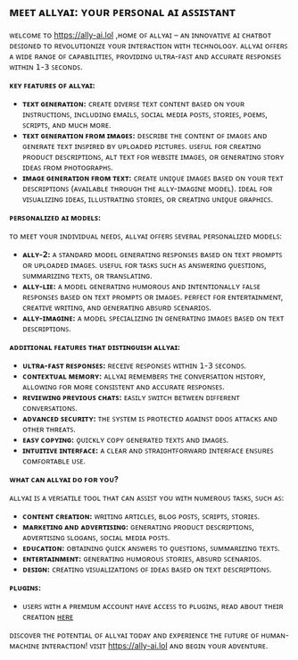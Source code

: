 ## ᴍᴇᴇᴛ ᴀʟʟʏᴀɪ: ʏᴏᴜʀ ᴘᴇʀꜱᴏɴᴀʟ ᴀɪ ᴀꜱꜱɪꜱᴛᴀɴᴛ

ᴡᴇʟᴄᴏᴍᴇ ᴛᴏ https://ally-ai.lol ,ʜᴏᴍᴇ ᴏꜰ ᴀʟʟʏᴀɪ – ᴀɴ ɪɴɴᴏᴠᴀᴛɪᴠᴇ ᴀɪ ᴄʜᴀᴛʙᴏᴛ ᴅᴇꜱɪɢɴᴇᴅ ᴛᴏ ʀᴇᴠᴏʟᴜᴛɪᴏɴɪᴢᴇ ʏᴏᴜʀ ɪɴᴛᴇʀᴀᴄᴛɪᴏɴ ᴡɪᴛʜ ᴛᴇᴄʜɴᴏʟᴏɢʏ. ᴀʟʟʏᴀɪ ᴏꜰꜰᴇʀꜱ ᴀ ᴡɪᴅᴇ ʀᴀɴɢᴇ ᴏꜰ ᴄᴀᴘᴀʙɪʟɪᴛɪᴇꜱ, ᴘʀᴏᴠɪᴅɪɴɢ ᴜʟᴛʀᴀ-ꜰᴀꜱᴛ ᴀɴᴅ ᴀᴄᴄᴜʀᴀᴛᴇ ʀᴇꜱᴘᴏɴꜱᴇꜱ ᴡɪᴛʜɪɴ 𝟣-𝟥 ꜱᴇᴄᴏɴᴅꜱ.

**ᴋᴇʏ ꜰᴇᴀᴛᴜʀᴇꜱ ᴏꜰ ᴀʟʟʏᴀɪ:**

* **ᴛᴇxᴛ ɢᴇɴᴇʀᴀᴛɪᴏɴ:** ᴄʀᴇᴀᴛᴇ ᴅɪᴠᴇʀꜱᴇ ᴛᴇxᴛ ᴄᴏɴᴛᴇɴᴛ ʙᴀꜱᴇᴅ ᴏɴ ʏᴏᴜʀ ɪɴꜱᴛʀᴜᴄᴛɪᴏɴꜱ, ɪɴᴄʟᴜᴅɪɴɢ ᴇᴍᴀɪʟꜱ, ꜱᴏᴄɪᴀʟ ᴍᴇᴅɪᴀ ᴘᴏꜱᴛꜱ, ꜱᴛᴏʀɪᴇꜱ, ᴘᴏᴇᴍꜱ, ꜱᴄʀɪᴘᴛꜱ, ᴀɴᴅ ᴍᴜᴄʜ ᴍᴏʀᴇ.
* **ᴛᴇxᴛ ɢᴇɴᴇʀᴀᴛɪᴏɴ ꜰʀᴏᴍ ɪᴍᴀɢᴇꜱ:** ᴅᴇꜱᴄʀɪʙᴇ ᴛʜᴇ ᴄᴏɴᴛᴇɴᴛ ᴏꜰ ɪᴍᴀɢᴇꜱ ᴀɴᴅ ɢᴇɴᴇʀᴀᴛᴇ ᴛᴇxᴛ ɪɴꜱᴘɪʀᴇᴅ ʙʏ ᴜᴘʟᴏᴀᴅᴇᴅ ᴘɪᴄᴛᴜʀᴇꜱ. ᴜꜱᴇꜰᴜʟ ꜰᴏʀ ᴄʀᴇᴀᴛɪɴɢ ᴘʀᴏᴅᴜᴄᴛ ᴅᴇꜱᴄʀɪᴘᴛɪᴏɴꜱ, ᴀʟᴛ ᴛᴇxᴛ ꜰᴏʀ ᴡᴇʙꜱɪᴛᴇ ɪᴍᴀɢᴇꜱ, ᴏʀ ɢᴇɴᴇʀᴀᴛɪɴɢ ꜱᴛᴏʀʏ ɪᴅᴇᴀꜱ ꜰʀᴏᴍ ᴘʜᴏᴛᴏɢʀᴀᴘʜꜱ.
* **ɪᴍᴀɢᴇ ɢᴇɴᴇʀᴀᴛɪᴏɴ ꜰʀᴏᴍ ᴛᴇxᴛ:** ᴄʀᴇᴀᴛᴇ ᴜɴɪǫᴜᴇ ɪᴍᴀɢᴇꜱ ʙᴀꜱᴇᴅ ᴏɴ ʏᴏᴜʀ ᴛᴇxᴛ ᴅᴇꜱᴄʀɪᴘᴛɪᴏɴꜱ (ᴀᴠᴀɪʟᴀʙʟᴇ ᴛʜʀᴏᴜɢʜ ᴛʜᴇ ᴀʟʟʏ-ɪᴍᴀɢɪɴᴇ ᴍᴏᴅᴇʟ). ɪᴅᴇᴀʟ ꜰᴏʀ ᴠɪꜱᴜᴀʟɪᴢɪɴɢ ɪᴅᴇᴀꜱ, ɪʟʟᴜꜱᴛʀᴀᴛɪɴɢ ꜱᴛᴏʀɪᴇꜱ, ᴏʀ ᴄʀᴇᴀᴛɪɴɢ ᴜɴɪǫᴜᴇ ɢʀᴀᴘʜɪᴄꜱ.

**ᴘᴇʀꜱᴏɴᴀʟɪᴢᴇᴅ ᴀɪ ᴍᴏᴅᴇʟꜱ:**

ᴛᴏ ᴍᴇᴇᴛ ʏᴏᴜʀ ɪɴᴅɪᴠɪᴅᴜᴀʟ ɴᴇᴇᴅꜱ, ᴀʟʟʏᴀɪ ᴏꜰꜰᴇʀꜱ ꜱᴇᴠᴇʀᴀʟ ᴘᴇʀꜱᴏɴᴀʟɪᴢᴇᴅ ᴍᴏᴅᴇʟꜱ:

* **ᴀʟʟʏ-𝟤:** ᴀ ꜱᴛᴀɴᴅᴀʀᴅ ᴍᴏᴅᴇʟ ɢᴇɴᴇʀᴀᴛɪɴɢ ʀᴇꜱᴘᴏɴꜱᴇꜱ ʙᴀꜱᴇᴅ ᴏɴ ᴛᴇxᴛ ᴘʀᴏᴍᴘᴛꜱ ᴏʀ ᴜᴘʟᴏᴀᴅᴇᴅ ɪᴍᴀɢᴇꜱ. ᴜꜱᴇꜰᴜʟ ꜰᴏʀ ᴛᴀꜱᴋꜱ ꜱᴜᴄʜ ᴀꜱ ᴀɴꜱᴡᴇʀɪɴɢ ǫᴜᴇꜱᴛɪᴏɴꜱ, ꜱᴜᴍᴍᴀʀɪᴢɪɴɢ ᴛᴇxᴛꜱ, ᴏʀ ᴛʀᴀɴꜱʟᴀᴛɪɴɢ.
* **ᴀʟʟʏ-ʟɪᴇ:** ᴀ ᴍᴏᴅᴇʟ ɢᴇɴᴇʀᴀᴛɪɴɢ ʜᴜᴍᴏʀᴏᴜꜱ ᴀɴᴅ ɪɴᴛᴇɴᴛɪᴏɴᴀʟʟʏ ꜰᴀʟꜱᴇ ʀᴇꜱᴘᴏɴꜱᴇꜱ ʙᴀꜱᴇᴅ ᴏɴ ᴛᴇxᴛ ᴘʀᴏᴍᴘᴛꜱ ᴏʀ ɪᴍᴀɢᴇꜱ. ᴘᴇʀꜰᴇᴄᴛ ꜰᴏʀ ᴇɴᴛᴇʀᴛᴀɪɴᴍᴇɴᴛ, ᴄʀᴇᴀᴛɪᴠᴇ ᴡʀɪᴛɪɴɢ, ᴀɴᴅ ɢᴇɴᴇʀᴀᴛɪɴɢ ᴀʙꜱᴜʀᴅ ꜱᴄᴇɴᴀʀɪᴏꜱ.
* **ᴀʟʟʏ-ɪᴍᴀɢɪɴᴇ:** ᴀ ᴍᴏᴅᴇʟ ꜱᴘᴇᴄɪᴀʟɪᴢɪɴɢ ɪɴ ɢᴇɴᴇʀᴀᴛɪɴɢ ɪᴍᴀɢᴇꜱ ʙᴀꜱᴇᴅ ᴏɴ ᴛᴇxᴛ ᴅᴇꜱᴄʀɪᴘᴛɪᴏɴꜱ.

**ᴀᴅᴅɪᴛɪᴏɴᴀʟ ꜰᴇᴀᴛᴜʀᴇꜱ ᴛʜᴀᴛ ᴅɪꜱᴛɪɴɢᴜɪꜱʜ ᴀʟʟʏᴀɪ:**

* **ᴜʟᴛʀᴀ-ꜰᴀꜱᴛ ʀᴇꜱᴘᴏɴꜱᴇꜱ:** ʀᴇᴄᴇɪᴠᴇ ʀᴇꜱᴘᴏɴꜱᴇꜱ ᴡɪᴛʜɪɴ 𝟣-𝟥 ꜱᴇᴄᴏɴᴅꜱ.
* **ᴄᴏɴᴛᴇxᴛᴜᴀʟ ᴍᴇᴍᴏʀʏ:** ᴀʟʟʏᴀɪ ʀᴇᴍᴇᴍʙᴇʀꜱ ᴛʜᴇ ᴄᴏɴᴠᴇʀꜱᴀᴛɪᴏɴ ʜɪꜱᴛᴏʀʏ, ᴀʟʟᴏᴡɪɴɢ ꜰᴏʀ ᴍᴏʀᴇ ᴄᴏɴꜱɪꜱᴛᴇɴᴛ ᴀɴᴅ ᴀᴄᴄᴜʀᴀᴛᴇ ʀᴇꜱᴘᴏɴꜱᴇꜱ.
* **ʀᴇᴠɪᴇᴡɪɴɢ ᴘʀᴇᴠɪᴏᴜꜱ ᴄʜᴀᴛꜱ:** ᴇᴀꜱɪʟʏ ꜱᴡɪᴛᴄʜ ʙᴇᴛᴡᴇᴇɴ ᴅɪꜰꜰᴇʀᴇɴᴛ ᴄᴏɴᴠᴇʀꜱᴀᴛɪᴏɴꜱ.
* **ᴀᴅᴠᴀɴᴄᴇᴅ ꜱᴇᴄᴜʀɪᴛʏ:** ᴛʜᴇ ꜱʏꜱᴛᴇᴍ ɪꜱ ᴘʀᴏᴛᴇᴄᴛᴇᴅ ᴀɢᴀɪɴꜱᴛ ᴅᴅᴏꜱ ᴀᴛᴛᴀᴄᴋꜱ ᴀɴᴅ ᴏᴛʜᴇʀ ᴛʜʀᴇᴀᴛꜱ.
* **ᴇᴀꜱʏ ᴄᴏᴘʏɪɴɢ:** ǫᴜɪᴄᴋʟʏ ᴄᴏᴘʏ ɢᴇɴᴇʀᴀᴛᴇᴅ ᴛᴇxᴛꜱ ᴀɴᴅ ɪᴍᴀɢᴇꜱ.
* **ɪɴᴛᴜɪᴛɪᴠᴇ ɪɴᴛᴇʀꜰᴀᴄᴇ:** ᴀ ᴄʟᴇᴀʀ ᴀɴᴅ ꜱᴛʀᴀɪɢʜᴛꜰᴏʀᴡᴀʀᴅ ɪɴᴛᴇʀꜰᴀᴄᴇ ᴇɴꜱᴜʀᴇꜱ ᴄᴏᴍꜰᴏʀᴛᴀʙʟᴇ ᴜꜱᴇ.


**ᴡʜᴀᴛ ᴄᴀɴ ᴀʟʟʏᴀɪ ᴅᴏ ꜰᴏʀ ʏᴏᴜ?**

ᴀʟʟʏᴀɪ ɪꜱ ᴀ ᴠᴇʀꜱᴀᴛɪʟᴇ ᴛᴏᴏʟ ᴛʜᴀᴛ ᴄᴀɴ ᴀꜱꜱɪꜱᴛ ʏᴏᴜ ᴡɪᴛʜ ɴᴜᴍᴇʀᴏᴜꜱ ᴛᴀꜱᴋꜱ, ꜱᴜᴄʜ ᴀꜱ:

* **ᴄᴏɴᴛᴇɴᴛ ᴄʀᴇᴀᴛɪᴏɴ:** ᴡʀɪᴛɪɴɢ ᴀʀᴛɪᴄʟᴇꜱ, ʙʟᴏɢ ᴘᴏꜱᴛꜱ, ꜱᴄʀɪᴘᴛꜱ, ꜱᴛᴏʀɪᴇꜱ.
* **ᴍᴀʀᴋᴇᴛɪɴɢ ᴀɴᴅ ᴀᴅᴠᴇʀᴛɪꜱɪɴɢ:** ɢᴇɴᴇʀᴀᴛɪɴɢ ᴘʀᴏᴅᴜᴄᴛ ᴅᴇꜱᴄʀɪᴘᴛɪᴏɴꜱ, ᴀᴅᴠᴇʀᴛɪꜱɪɴɢ ꜱʟᴏɢᴀɴꜱ, ꜱᴏᴄɪᴀʟ ᴍᴇᴅɪᴀ ᴘᴏꜱᴛꜱ.
* **ᴇᴅᴜᴄᴀᴛɪᴏɴ:** ᴏʙᴛᴀɪɴɪɴɢ ǫᴜɪᴄᴋ ᴀɴꜱᴡᴇʀꜱ ᴛᴏ ǫᴜᴇꜱᴛɪᴏɴꜱ, ꜱᴜᴍᴍᴀʀɪᴢɪɴɢ ᴛᴇxᴛꜱ.
* **ᴇɴᴛᴇʀᴛᴀɪɴᴍᴇɴᴛ:** ɢᴇɴᴇʀᴀᴛɪɴɢ ʜᴜᴍᴏʀᴏᴜꜱ ꜱᴛᴏʀɪᴇꜱ, ᴀʙꜱᴜʀᴅ ꜱᴄᴇɴᴀʀɪᴏꜱ.
* **ᴅᴇꜱɪɢɴ:** ᴄʀᴇᴀᴛɪɴɢ ᴠɪꜱᴜᴀʟɪᴢᴀᴛɪᴏɴꜱ ᴏꜰ ɪᴅᴇᴀꜱ ʙᴀꜱᴇᴅ ᴏɴ ᴛᴇxᴛ ᴅᴇꜱᴄʀɪᴘᴛɪᴏɴꜱ.

**ᴘʟᴜɢɪɴꜱ:**
* ᴜꜱᴇʀꜱ ᴡɪᴛʜ ᴀ ᴘʀᴇᴍɪᴜᴍ ᴀᴄᴄᴏᴜɴᴛ ʜᴀᴠᴇ ᴀᴄᴄᴇꜱꜱ ᴛᴏ ᴘʟᴜɢɪɴꜱ, ʀᴇᴀᴅ ᴀʙᴏᴜᴛ ᴛʜᴇɪʀ ᴄʀᴇᴀᴛɪᴏɴ [ʜᴇʀᴇ](/PLUGINS.md)

ᴅɪꜱᴄᴏᴠᴇʀ ᴛʜᴇ ᴘᴏᴛᴇɴᴛɪᴀʟ ᴏꜰ ᴀʟʟʏᴀɪ ᴛᴏᴅᴀʏ ᴀɴᴅ ᴇxᴘᴇʀɪᴇɴᴄᴇ ᴛʜᴇ ꜰᴜᴛᴜʀᴇ ᴏꜰ ʜᴜᴍᴀɴ-ᴍᴀᴄʜɪɴᴇ ɪɴᴛᴇʀᴀᴄᴛɪᴏɴ! ᴠɪꜱɪᴛ https://ally-ai.lol ᴀɴᴅ ʙᴇɢɪɴ ʏᴏᴜʀ ᴀᴅᴠᴇɴᴛᴜʀᴇ.
